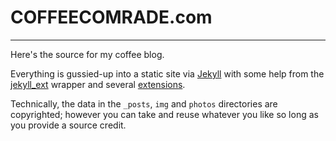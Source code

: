# COFFEECOMRADE.com
***
Here's the source for my coffee blog. 

Everything is gussied-up into a static site via [Jekyll][1] with some help from the [jekyll_ext][2] wrapper and several [extensions][3].

Technically, the data in the `_posts`, `img` and `photos` directories are copyrighted; however you can take and reuse whatever you like so long as you provide a source credit.

[1]: https://github.com/mojombo/jekyll
[2]: https://github.com/rfelix/jekyll_ext
[3]: https://github.com/rfelix/my_jekyll_extensions